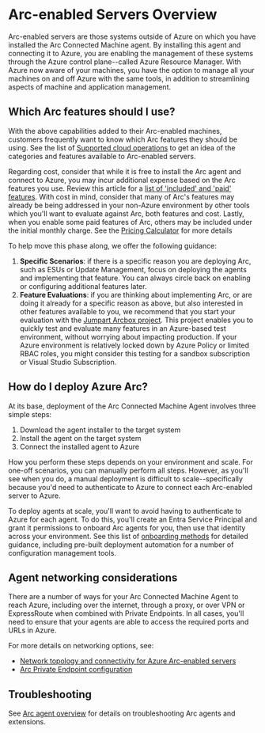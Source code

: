 # Arc-enabled Servers Overview

Arc-enabled servers are those systems outside of Azure on which you have installed the Arc Connected Machine agent. By installing this agent and connecting it to Azure, you are enabling the management of these systems through the Azure control plane--called Azure Resource Manager. With Azure now aware of your machines, you have the option to manage all your machines on and off Azure with the same tools, in addition to streamlining aspects of machine and application management.

## Which Arc features should I use?

With the above capabilities added to their Arc-enabled machines, customers frequently want to know which Arc features they should be using. See the list of [Supported cloud operations](https://learn.microsoft.com/azure/azure-arc/servers/overview#supported-cloud-operations) to get an idea of the categories and features available to Arc-enabled servers.

Regarding cost, consider that while it is free to install the Arc agent and connect to Azure, you may incur additional expense based on the Arc features you use. Review this article for a [list of 'included' and 'paid' features](https://learn.microsoft.com/azure/cloud-adoption-framework/scenarios/hybrid/arc-enabled-servers/eslz-cost-governance#how-much-does-azure-arc-enabled-servers-cost). With cost in mind, consider that many of Arc's features may already be being addressed in your non-Azure environment by other tools which you'll want to evaluate against Arc, both features and cost. Lastly, when you enable some paid features of Arc, others may be included under the initial monthly charge. See the [Pricing Calculator](https://azure.microsoft.com/pricing/details/azure-arc/core-control-plane/) for more details

To help move this phase along, we offer the following guidance:

1. **Specific Scenarios**: if there is a specific reason you are deploying Arc, such as ESUs or Update Management, focus on deploying the agents and implementing that feature. You can always circle back on enabling or configuring additional features later.
1. **Feature Evaluations**: if you are thinking about implementing Arc, or are doing it already for a specific reason as above, but also interested in other features available to you, we recommend that you start your evaluation with the [Jumpart Arcbox project](https://azurearcjumpstart.io/azure_jumpstart_arcbox/). This project enables you to quickly test and evaluate many features in an Azure-based test environment, without worrying about impacting production. If your Azure environment is relatively locked down by Azure Policy or limited RBAC roles, you might consider this testing for a sandbox subscription or Visual Studio Subscription.

## How do I deploy Azure Arc?

At its base, deployment of the Arc Connected Machine Agent involves three simple steps:

1. Download the agent installer to the target system
1. Install the agent on the target system
1. Connect the installed agent to Azure

How you perform these steps depends on your environment and scale. For one-off scenarios, you can manually perform all steps. However, as you'll see when you do, a manual deployment is difficult to scale--specifically because you'd need to authenticate to Azure to connect each Arc-enabled server to Azure.

To deploy agents at scale, you'll want to avoid having to authenticate to Azure for each agent. To do this, you'll create an Entra Service Principal and grant it permissions to onboard Arc agents for you, then use that identity across your environment. See this list of [onboarding methods](https://learn.microsoft.com/azure/azure-arc/servers/deployment-options) for detailed guidance, including pre-built deployment automation for a number of configuration management tools.

## Agent networking considerations

There are a number of ways for your Arc Connected Machine Agent to reach Azure, including over the internet, through a proxy, or over VPN or ExpressRoute when combined with Private Endpoints. In all cases, you'll need to ensure that your agents are able to access the required ports and URLs in Azure.

For more details on networking options, see:

- [Network topology and connectivity for Azure Arc-enabled servers](https://learn.microsoft.com/azure/cloud-adoption-framework/scenarios/hybrid/arc-enabled-servers/eslz-arc-servers-connectivity)
- [Arc Private Endpoint configuration](https://learn.microsoft.com/azure/azure-arc/servers/private-link-security)

## Troubleshooting

See [Arc agent overview](https://learn.microsoft.com/en-us/azure/azure-arc/servers/agent-overview) for details on troubleshooting Arc agents and extensions.